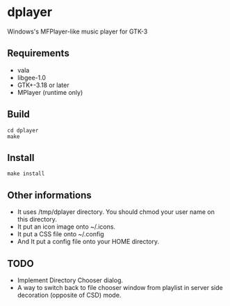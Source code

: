 # dplayer
Windows's MFPlayer-like music player for GTK-3
## Requirements
* vala
* libgee-1.0
* GTK+-3.18 or later
* MPlayer (runtime only)
## Build
```
cd dplayer
make
```
## Install
```
make install
```
## Other informations
* It uses /tmp/dplayer directory. You should chmod your user name on this directory.
* It put an icon image onto ~/.icons.
* It put a CSS file onto ~/.config
* And It put a config file onto your HOME directory.
## TODO
* Implement Directory Chooser dialog.
* A way to switch back to file chooser window from playlist in server side decoration (opposite of CSD) mode.
